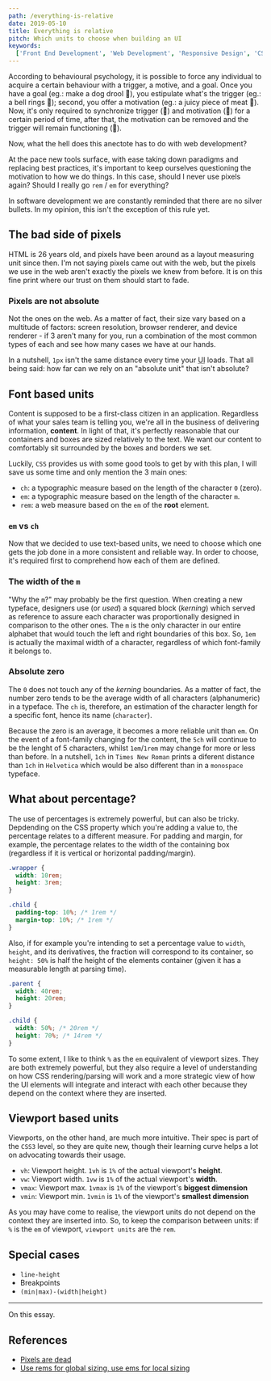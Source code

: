 ```yaml
---
path: /everything-is-relative
date: 2019-05-10
title: Everything is relative
pitch: Which units to choose when building an UI
keywords:
  ['Front End Development', 'Web Development', 'Responsive Design', 'CSS']
---
```


According to behavioural psychology, it is possible to force any individual to acquire a certain behaviour with a trigger, a motive, and a goal. Once you have a goal (eg.: make a dog drool 🐶), you estipulate what's the trigger (eg.: a bell rings 🔔); second, you offer a motivation (eg.: a juicy piece of meat 🥩). Now, it's only required to synchronize trigger (🔔) and motivation (🥩) for a certain period of time, after that, the motivation can be removed and the trigger will remain functioning (🐶).

Now, what the hell does this anectote has to do with web development?

At the pace new tools surface, with ease taking down paradigms and replacing best practices, it's important to keep ourselves questioning the motivation to how we do things. In this case, should I never use pixels again? Should I really go `rem` / `em` for everything?

In software development we are constantly reminded that there are no silver bullets. In my opinion, this isn't the exception of this rule yet.

## The bad side of pixels

HTML is 26 years old, and pixels have been around as a layout measuring unit since then. I'm not saying pixels came out with the web, but the pixels we use in the web aren't exactly the pixels we knew from before. It is on this fine print where our trust on them should start to fade.

### Pixels are not absolute

Not the ones on the web. As a matter of fact, their size vary based on a multitude of factors: screen resolution, browser renderer, and device renderer - if 3 aren't many for you, run a combination of the most common types of each and see how many cases we have at our hands.

In a nutshell, `1px` isn't the same distance every time your <abbr title="user interface">UI</abbr> loads. That all being said: how far can we rely on an "absolute unit" that isn't absolute?

## Font based units

Content is supposed to be a first-class citizen in an application. Regardless of what your sales team is telling you, we're all in the business of delivering information, **content**. In light of that, it's perfectly reasonable that our containers and boxes are sized relatively to the text. We want our content to comfortably sit surrounded by the boxes and borders we set.

Luckily, `CSS` provides us with some good tools to get by with this plan, I will save us some time and only mention the 3 main ones:

- `ch`: a typographic measure based on the length of the character `0` (zero).
- `em`: a typographic measure based on the length of the character `m`.
- `rem`: a web measure based on the `em` of the **root** element.

### `em` vs `ch`

Now that we decided to use text-based units, we need to choose which one gets the job done in a more consistent and reliable way. In order to choose, it's required first to comprehend how each of them are defined.

### The width of the `m`

"Why the `m`?" may probably be the first question. When creating a new typeface, designers use (or _used_) a squared block (_kerning_) which served as reference to assure each character was proportionally designed in comparison to the other ones. The `m` is the only character in our entire alphabet that would touch the left and right boundaries of this box. So, `1em` is actually the maximal width of a character, regardless of which font-family it belongs to.

### Absolute zero

The `0` does not touch any of the _kerning_ boundaries. As a matter of fact, the number zero tends to be the average width of all characters (alphanumeric) in a typeface. The `ch` is, therefore, an estimation of the character length for a specific font, hence its name (`character`).

Because the zero is an average, it becomes a more reliable unit than `em`. On the event of a font-family changing for the content, the `5ch` will continue to be the lenght of 5 characters, whilst `1em`/`1rem` may change for more or less than before. In a nutshell, `1ch` in `Times New Roman` prints a diferent distance than `1ch` in `Helvetica` which would be also different than in a `monospace` typeface.

## What about percentage?

The use of percentages is extremely powerful, but can also be tricky. Depdending on the CSS property which you're adding a value to, the percentage relates to a different measure. For padding and margin, for example, the percentage relates to the width of the containing box (regardless if it is vertical or horizontal padding/margin).

```css
.wrapper {
  width: 10rem;
  height: 3rem;
}

.child {
  padding-top: 10%; /* 1rem */
  margin-top: 10%; /* 1rem */
}
```

Also, if for example you're intending to set a percentage value to `width`, `height`, and its derivatives, the fraction will correspond to its container, so `height: 50%` is half the height of the elements container (given it has a measurable length at parsing time).

```css
.parent {
  width: 40rem;
  height: 20rem;
}

.child {
  width: 50%; /* 20rem */
  height: 70%; /* 14rem */
}
```

To some extent, I like to think `%` as the `em` equivalent of viewport sizes. They are both extremely powerful, but they also require a level of understanding on how CSS rendering/parsing will work and a more strategic view of how the UI elements will integrate and interact with each other because they depend on the context where they are inserted.

## Viewport based units

Viewports, on the other hand, are much more intuitive. Their spec is part of the `CSS3` level, so they are quite new, though their learning curve helps a lot on advocating towards their usage.

- `vh`: Viewport height. `1vh` is `1%` of the actual viewport's **height**.
- `vw`: Viewport width. `1vw` is `1%` of the actual viewport's **width**.
- `vmax`: Viewport max. `1vmax` is `1%` of the viewport's **biggest dimension**
- `vmin`: Viewport min. `1vmin` is `1%` of the viewport's **smallest dimension**

As you may have come to realise, the viewport units do not depend on the context they are inserted into. So, to keep the comparison between units: if `%` is the `em` of viewport, `viewport units` are the `rem`.

## Special cases

- `line-height`
- Breakpoints
- `(min|max)-(width|height)`

---

On this essay.

## References

- [Pixels are dead](https://medium.com/@julienetienne/pixels-are-dead-faa87cd8c8b9)
- [Use rems for global sizing, use ems for local sizing](http://clagnut.com/blog/2384/)
